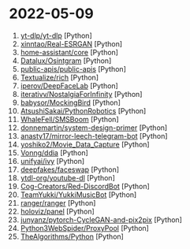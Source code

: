 # 2022-05-09

1. [yt-dlp/yt-dlp](https://github.com/yt-dlp/yt-dlp "A youtube-dl fork with additional features and fixes") [Python]
2. [xinntao/Real-ESRGAN](https://github.com/xinntao/Real-ESRGAN "Real-ESRGAN aims at developing Practical Algorithms for General Image/Video Restoration.") [Python]
3. [home-assistant/core](https://github.com/home-assistant/core "🏡 Open source home automation that puts local control and privacy first.") [Python]
4. [Datalux/Osintgram](https://github.com/Datalux/Osintgram "Osintgram is a OSINT tool on Instagram. It offers an interactive shell to perform analysis on Instagram account of any users by its nickname") [Python]
5. [public-apis/public-apis](https://github.com/public-apis/public-apis "A collective list of free APIs") [Python]
6. [Textualize/rich](https://github.com/Textualize/rich "Rich is a Python library for rich text and beautiful formatting in the terminal.") [Python]
7. [iperov/DeepFaceLab](https://github.com/iperov/DeepFaceLab "DeepFaceLab is the leading software for creating deepfakes.") [Python]
8. [iterativv/NostalgiaForInfinity](https://github.com/iterativv/NostalgiaForInfinity "Trading strategy for the Freqtrade crypto bot") [Python]
9. [babysor/MockingBird](https://github.com/babysor/MockingBird "🚀AI拟声: 5秒内克隆您的声音并生成任意语音内容 Clone a voice in 5 seconds to generate arbitrary speech in real-time") [Python]
10. [AtsushiSakai/PythonRobotics](https://github.com/AtsushiSakai/PythonRobotics "Python sample codes for robotics algorithms.") [Python]
11. [WhaleFell/SMSBoom](https://github.com/WhaleFell/SMSBoom "短信轰炸/短信测压/ | 一个健壮免费的python短信轰炸程序，专门炸坏蛋蛋，百万接口，多线程全自动添加有效接口，支持异步协程百万并发，全免费的短信轰炸工具！！高一美术生开发全网首发！！") [Python]
12. [donnemartin/system-design-primer](https://github.com/donnemartin/system-design-primer "Learn how to design large-scale systems. Prep for the system design interview. Includes Anki flashcards.") [Python]
13. [anasty17/mirror-leech-telegram-bot](https://github.com/anasty17/mirror-leech-telegram-bot "Aria/qBittorrent Telegram mirror/leech bot") [Python]
14. [yoshiko2/Movie_Data_Capture](https://github.com/yoshiko2/Movie_Data_Capture "Local Movies Metadata Scraper") [Python]
15. [Vonng/ddia](https://github.com/Vonng/ddia "《Designing Data-Intensive Application》DDIA中文翻译") [Python]
16. [unifyai/ivy](https://github.com/unifyai/ivy "The Unified Machine Learning Framework") [Python]
17. [deepfakes/faceswap](https://github.com/deepfakes/faceswap "Deepfakes Software For All") [Python]
18. [ytdl-org/youtube-dl](https://github.com/ytdl-org/youtube-dl "Command-line program to download videos from YouTube.com and other video sites") [Python]
19. [Cog-Creators/Red-DiscordBot](https://github.com/Cog-Creators/Red-DiscordBot "A multi-function Discord bot") [Python]
20. [TeamYukki/YukkiMusicBot](https://github.com/TeamYukki/YukkiMusicBot "Telegram Group Calls Streaming bot with some useful features, written in Python with Pyrogram and Py-Tgcalls. Supporting platforms like Youtube, Spotify, Resso, AppleMusic, Soundcloud and M3u8 Links.") [Python]
21. [ranger/ranger](https://github.com/ranger/ranger "A VIM-inspired filemanager for the console") [Python]
22. [holoviz/panel](https://github.com/holoviz/panel "A high-level app and dashboarding solution for Python") [Python]
23. [junyanz/pytorch-CycleGAN-and-pix2pix](https://github.com/junyanz/pytorch-CycleGAN-and-pix2pix "Image-to-Image Translation in PyTorch") [Python]
24. [Python3WebSpider/ProxyPool](https://github.com/Python3WebSpider/ProxyPool "An Efficient ProxyPool with Getter, Tester and Server") [Python]
25. [TheAlgorithms/Python](https://github.com/TheAlgorithms/Python "All Algorithms implemented in Python") [Python]
